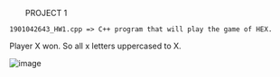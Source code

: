 &emsp;&emsp;PROJECT 1

    1901042643_HW1.cpp => C++ program that will play the game of HEX.

Player X won. So all x letters uppercased to X.

![image](https://user-images.githubusercontent.com/76924597/154775885-3ccbb351-e41f-4162-a9f4-19263fad8456.png)
